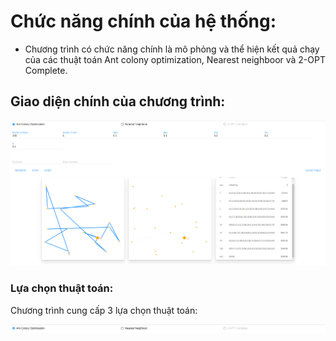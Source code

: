 # Chức năng chính của hệ thống:

- Chương trình có chức năng chính là mô phỏng và thể hiện kết quả chạy của các thuật toán Ant colony optimization, Nearest neighboor và 2-OPT Complete.

## Giao diện chính của chương trình:

![screenshot-main](screenshot-main.png)

### Lựa chọn thuật toán:

Chương trình cung cấp 3 lựa chọn thuật toán:

![screenshot-algorithm](screenshot-algorithm.png)



